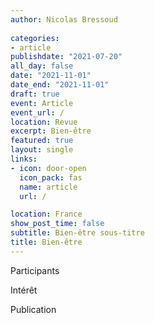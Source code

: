 ```yaml
---
author: Nicolas Bressoud
  
categories:
- article
publishdate: "2021-07-20"
all_day: false
date: "2021-11-01"
date_end: "2021-11-01"
draft: true
event: Article
event_url: /
location: Revue
excerpt: Bien-être
featured: true
layout: single
links:
- icon: door-open
  icon_pack: fas
  name: article
  url: /

location: France
show_post_time: false
subtitle: Bien-être sous-titre
title: Bien-être
---
```



Participants

Intérêt

Publication